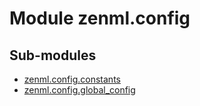 Module zenml.config
===================

Sub-modules
-----------
* [zenml.config.constants](/reference/zenml/config/constants.md)  
* [zenml.config.global_config](/reference/zenml/config/global_config.md)  
